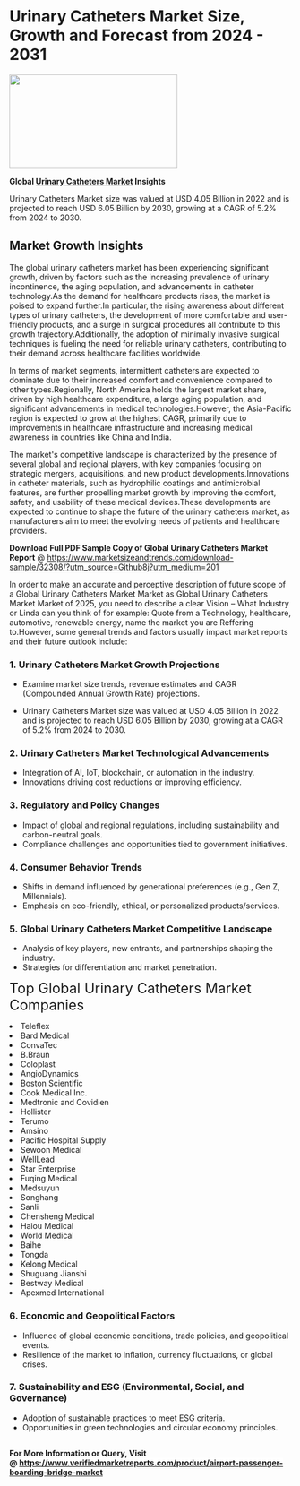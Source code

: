 <H1>Urinary Catheters Market Size, Growth and Forecast from 2024 - 2031</H1><img class="aligncenter size-medium wp-image-584254" src="https://thirdeyenews.in/wp-content/uploads/2024/09/Global-Market-Research-300x168.jpeg" alt="" width="300" height="168" /><p><strong>Global&nbsp;<a href="https://www.marketsizeandtrends.com/download-sample/32308/?utm_source=Github8j?utm_medium=201">Urinary Catheters Market</a> Insights</strong></p><p>Urinary Catheters Market size was valued at USD 4.05 Billion in 2022 and is projected to reach USD 6.05 Billion by 2030, growing at a CAGR of 5.2% from 2024 to 2030.</p><p><h2>Market Growth Insights</h2> <p>The global urinary catheters market has been experiencing significant growth, driven by factors such as the increasing prevalence of urinary incontinence, the aging population, and advancements in catheter technology.As the demand for healthcare products rises, the market is poised to expand further.In particular, the rising awareness about different types of urinary catheters, the development of more comfortable and user-friendly products, and a surge in surgical procedures all contribute to this growth trajectory.Additionally, the adoption of minimally invasive surgical techniques is fueling the need for reliable urinary catheters, contributing to their demand across healthcare facilities worldwide.</p> <p>In terms of market segments, intermittent catheters are expected to dominate due to their increased comfort and convenience compared to other types.Regionally, North America holds the largest market share, driven by high healthcare expenditure, a large aging population, and significant advancements in medical technologies.However, the Asia-Pacific region is expected to grow at the highest CAGR, primarily due to improvements in healthcare infrastructure and increasing medical awareness in countries like China and India.</p> <p>The market's competitive landscape is characterized by the presence of several global and regional players, with key companies focusing on strategic mergers, acquisitions, and new product developments.Innovations in catheter materials, such as hydrophilic coatings and antimicrobial features, are further propelling market growth by improving the comfort, safety, and usability of these medical devices.These developments are expected to continue to shape the future of the urinary catheters market, as manufacturers aim to meet the evolving needs of patients and healthcare providers.</p> <p><span class=""><strong>Download Full PDF Sample Copy of Global Urinary Catheters Market Report</strong> @ <a href="https://www.marketsizeandtrends.com/download-sample/32308/?utm_source=Github8j?utm_medium=201" target="_blank">https://www.marketsizeandtrends.com/download-sample/32308/?utm_source=Github8j?utm_medium=201</a></span></p><p>In order to make an accurate and perceptive description of future scope of a Global&nbsp;Urinary Catheters Market Market as Global&nbsp;Urinary Catheters Market Market of 2025, you need to describe a clear Vision &ndash; What Industry or Linda can you think of for example: Quote from a Technology, healthcare, automotive, renewable energy, name the market you are Reffering to.However, some general trends and factors usually impact market reports and their future outlook include:</p><h3>1.&nbsp;<strong>Urinary Catheters Market Growth Projections</strong></h3><ul><li>Examine market size trends, revenue estimates and CAGR (Compounded Annual Growth Rate) projections.</li><li><p>Urinary Catheters Market size was valued at USD 4.05 Billion in 2022 and is projected to reach USD 6.05 Billion by 2030, growing at a CAGR of 5.2% from 2024 to 2030.</p></li></ul><h3>2.&nbsp;<strong>Urinary Catheters Market Technological Advancements</strong></h3><ul><li>Integration of AI, IoT, blockchain, or automation in the industry.</li><li>Innovations driving cost reductions or improving efficiency.</li></ul><h3>3.&nbsp;<strong>Regulatory and Policy Changes</strong></h3><ul><li>Impact of global and regional regulations, including sustainability and carbon-neutral goals.</li><li>Compliance challenges and opportunities tied to government initiatives.</li></ul><h3>4.&nbsp;<strong>Consumer Behavior Trends</strong></h3><ul><li>Shifts in demand influenced by generational preferences (e.g., Gen Z, Millennials).</li><li>Emphasis on eco-friendly, ethical, or personalized products/services.</li></ul><h3>5.&nbsp;<strong>Global Urinary Catheters Market Competitive Landscape</strong></h3><ul><li>Analysis of key players, new entrants, and partnerships shaping the industry.</li><li>Strategies for differentiation and market penetration.</li></ul><p data-pm-slice="1 1 []"><span style="color: inherit; font-family: inherit; font-size: 25px;">Top Global Urinary Catheters Market Companies</span></p><div class="" data-test-id=""><p><li>Teleflex</li><li> Bard Medical</li><li> ConvaTec</li><li> B.Braun</li><li> Coloplast</li><li> AngioDynamics</li><li> Boston Scientific</li><li> Cook Medical Inc.</li><li> Medtronic and Covidien</li><li> Hollister</li><li> Terumo</li><li> Amsino</li><li> Pacific Hospital Supply</li><li> Sewoon Medical</li><li> WellLead</li><li> Star Enterprise</li><li> Fuqing Medical</li><li> Medsuyun</li><li> Songhang</li><li> Sanli</li><li> Chensheng Medical</li><li> Haiou Medical</li><li> World Medical</li><li> Baihe</li><li> Tongda</li><li> Kelong Medical</li><li> Shuguang Jianshi</li><li> Bestway Medical</li><li> Apexmed International</li></p></div><h3>6.&nbsp;<strong>Economic and Geopolitical Factors</strong></h3><ul><li>Influence of global economic conditions, trade policies, and geopolitical events.</li><li>Resilience of the market to inflation, currency fluctuations, or global crises.</li></ul><h3>7.&nbsp;<strong>Sustainability and ESG (Environmental, Social, and Governance)</strong></h3><ul><li>Adoption of sustainable practices to meet ESG criteria.</li><li>Opportunities in green technologies and circular economy principles.</li></ul><h2><strong style="font-size: 14px;">For More Information or Query, Visit @&nbsp;</strong><a style="background-color: #ffffff; font-size: 14px;" href="https://www.marketsizeandtrends.com/report/urinary-catheters-market/" target="_blank">https://www.verifiedmarketreports.com/product/airport-passenger-boarding-bridge-market</a></h2>